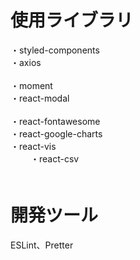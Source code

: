 # 使用ライブラリ
・styled-components<br/>
・axios<br/>    
・moment<br/>
・react-modal<br/>  
・react-fontawesome<br/> 
・react-google-charts<br/>
・react-vis<br/> 　　
・react-csv<br/>　    

# 開発ツール    　
ESLint、Pretter
